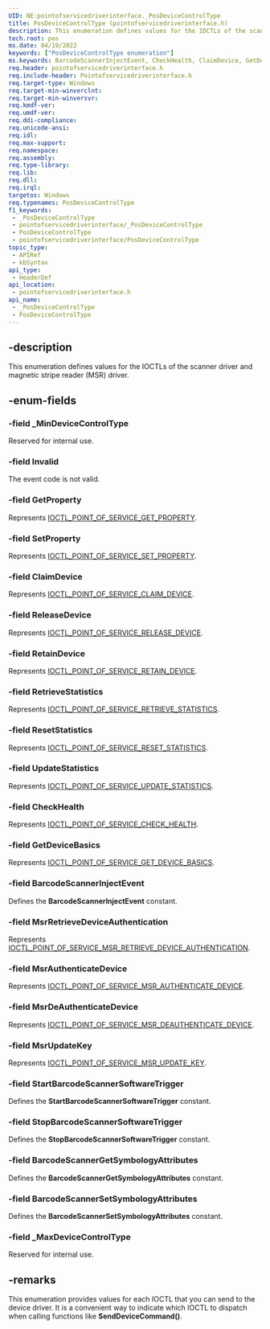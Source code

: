 ```yaml
---
UID: NE:pointofservicedriverinterface._PosDeviceControlType
title: PosDeviceControlType (pointofservicedriverinterface.h)
description: This enumeration defines values for the IOCTLs of the scanner driver and magnetic stripe reader (MSR) driver.
tech.root: pos
ms.date: 04/19/2022
keywords: ["PosDeviceControlType enumeration"]
ms.keywords: BarcodeScannerInjectEvent, CheckHealth, ClaimDevice, GetDeviceBasics, GetProperty, Invalid, MsrAuthenticateDevice, MsrDeAuthenticateDevice, MsrRetrieveDeviceAuthentication, MsrUpdateKey, PosDeviceControlType, PosDeviceControlType enumeration, ReleaseDevice, ResetStatistics, RetainDevice, RetrieveStatistics, SetProperty, UpdateStatistics, _MaxDeviceControlType, _PosDeviceControlType, pointofservicedriverinterface/BarcodeScannerInjectEvent, pointofservicedriverinterface/CheckHealth, pointofservicedriverinterface/ClaimDevice, pointofservicedriverinterface/GetDeviceBasics, pointofservicedriverinterface/GetProperty, pointofservicedriverinterface/Invalid, pointofservicedriverinterface/MsrAuthenticateDevice, pointofservicedriverinterface/MsrDeAuthenticateDevice, pointofservicedriverinterface/MsrRetrieveDeviceAuthentication, pointofservicedriverinterface/MsrUpdateKey, pointofservicedriverinterface/PosDeviceControlType, pointofservicedriverinterface/ReleaseDevice, pointofservicedriverinterface/ResetStatistics, pointofservicedriverinterface/RetainDevice, pointofservicedriverinterface/RetrieveStatistics, pointofservicedriverinterface/SetProperty, pointofservicedriverinterface/UpdateStatistics, pointofservicedriverinterface/_MaxDeviceControlType, pos.posdevicecontroltype
req.header: pointofservicedriverinterface.h
req.include-header: Pointofservicedriverinterface.h
req.target-type: Windows
req.target-min-winverclnt: 
req.target-min-winversvr: 
req.kmdf-ver: 
req.umdf-ver: 
req.ddi-compliance: 
req.unicode-ansi: 
req.idl: 
req.max-support: 
req.namespace: 
req.assembly: 
req.type-library: 
req.lib: 
req.dll: 
req.irql: 
targetos: Windows
req.typenames: PosDeviceControlType
f1_keywords:
 - _PosDeviceControlType
 - pointofservicedriverinterface/_PosDeviceControlType
 - PosDeviceControlType
 - pointofservicedriverinterface/PosDeviceControlType
topic_type:
 - APIRef
 - kbSyntax
api_type:
 - HeaderDef
api_location:
 - pointofservicedriverinterface.h
api_name:
 - _PosDeviceControlType
 - PosDeviceControlType
---
```


## -description

This enumeration defines values for the IOCTLs of the scanner driver and magnetic stripe reader (MSR) driver.

## -enum-fields

### -field _MinDeviceControlType

Reserved for internal use.

### -field Invalid

The event code is not valid.

### -field GetProperty

Represents [IOCTL_POINT_OF_SERVICE_GET_PROPERTY](./ni-pointofservicedriverinterface-ioctl_point_of_service_get_property.md).

### -field SetProperty

Represents [IOCTL_POINT_OF_SERVICE_SET_PROPERTY](./ni-pointofservicedriverinterface-ioctl_point_of_service_set_property.md).

### -field ClaimDevice

Represents [IOCTL_POINT_OF_SERVICE_CLAIM_DEVICE](./ni-pointofservicedriverinterface-ioctl_point_of_service_claim_device.md).

### -field ReleaseDevice

Represents [IOCTL_POINT_OF_SERVICE_RELEASE_DEVICE](./ni-pointofservicedriverinterface-ioctl_point_of_service_release_device.md).

### -field RetainDevice

Represents [IOCTL_POINT_OF_SERVICE_RETAIN_DEVICE](./ni-pointofservicedriverinterface-ioctl_point_of_service_retain_device.md).

### -field RetrieveStatistics

Represents [IOCTL_POINT_OF_SERVICE_RETRIEVE_STATISTICS](./ni-pointofservicedriverinterface-ioctl_point_of_service_retrieve_statistics.md).

### -field ResetStatistics

Represents [IOCTL_POINT_OF_SERVICE_RESET_STATISTICS](./ni-pointofservicedriverinterface-ioctl_point_of_service_reset_statistics.md).

### -field UpdateStatistics

Represents [IOCTL_POINT_OF_SERVICE_UPDATE_STATISTICS](./ni-pointofservicedriverinterface-ioctl_point_of_service_update_statistics.md).

### -field CheckHealth

Represents [IOCTL_POINT_OF_SERVICE_CHECK_HEALTH](./ni-pointofservicedriverinterface-ioctl_point_of_service_check_health.md).

### -field GetDeviceBasics

Represents [IOCTL_POINT_OF_SERVICE_GET_DEVICE_BASICS](./ni-pointofservicedriverinterface-ioctl_point_of_service_get_device_basics.md).

### -field BarcodeScannerInjectEvent

Defines the **BarcodeScannerInjectEvent** constant.

### -field MsrRetrieveDeviceAuthentication

Represents [IOCTL_POINT_OF_SERVICE_MSR_RETRIEVE_DEVICE_AUTHENTICATION](./ni-pointofservicedriverinterface-ioctl_point_of_service_msr_retrieve_device_authentication.md).

### -field MsrAuthenticateDevice

Represents [IOCTL_POINT_OF_SERVICE_MSR_AUTHENTICATE_DEVICE](./ni-pointofservicedriverinterface-ioctl_point_of_service_msr_authenticate_device.md).

### -field MsrDeAuthenticateDevice

Represents [IOCTL_POINT_OF_SERVICE_MSR_DEAUTHENTICATE_DEVICE](./ni-pointofservicedriverinterface-ioctl_point_of_service_msr_deauthenticate_device.md).

### -field MsrUpdateKey

Represents [IOCTL_POINT_OF_SERVICE_MSR_UPDATE_KEY](./ni-pointofservicedriverinterface-ioctl_point_of_service_msr_update_key.md).

### -field StartBarcodeScannerSoftwareTrigger

Defines the **StartBarcodeScannerSoftwareTrigger** constant.

### -field StopBarcodeScannerSoftwareTrigger

Defines the **StopBarcodeScannerSoftwareTrigger** constant.

### -field BarcodeScannerGetSymbologyAttributes

Defines the **BarcodeScannerGetSymbologyAttributes** constant.

### -field BarcodeScannerSetSymbologyAttributes

Defines the **BarcodeScannerSetSymbologyAttributes** constant.

### -field _MaxDeviceControlType

Reserved for internal use.

## -remarks

This enumeration provides values for each IOCTL that you can send to the device driver. It is a convenient way to indicate which IOCTL to dispatch when calling functions like **SendDeviceCommand()**.